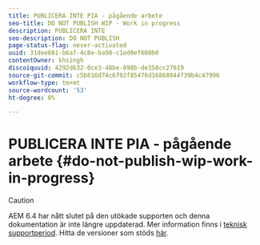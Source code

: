 ```yaml
---
title: PUBLICERA INTE PIA - pågående arbete
seo-title: DO NOT PUBLISH WIP - Work in progress
description: PUBLICERA INTE
seo-description: DO NOT PUBLISH
page-status-flag: never-activated
uuid: 31dee661-b6af-4c8e-ba98-c1ed0ef680b0
contentOwner: khsingh
discoiquuid: 4292d632-0ce3-48be-898b-de358cc27019
source-git-commit: c5b816d74c6f02f85476d16868844f39b4c47996
workflow-type: tm+mt
source-wordcount: '53'
ht-degree: 0%

---
```



# PUBLICERA INTE PIA - pågående arbete {#do-not-publish-wip-work-in-progress}

>[!CAUTION]
>
>AEM 6.4 har nått slutet på den utökade supporten och denna dokumentation är inte längre uppdaterad. Mer information finns i [teknisk supportperiod](https://helpx.adobe.com/support/programs/eol-matrix.html). Hitta de versioner som stöds [här](https://experienceleague.adobe.com/docs/).

